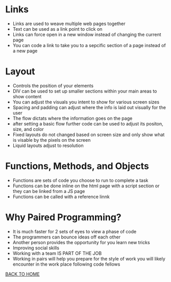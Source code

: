 # Links

* Links are used to weave multiple web pages together
* Text can be used as a link point to click on
* Links can force open in a new window instead of changing the current page
* You can code a link to take you to a sepcific section of a page instead of a new page

# Layout

* Controls the position of your elements
* DIV can be used to set up smaller sections within your main areas to show content 
* You can adjust the visuals you intent to show for various screen sizes
* Spacing and padding can adjust where the info is laid out visually for the user
* The flow dictats where the information goes on the page
* after setting a basic flow further code can be used to adjust its positon, size, and color
* Fixed layouts do not changed based on screen size and only show what is visable by the pixels on the screen
* Liquid layouts adjust to resolution

# Functions, Methods, and Objects

* Functions are sets of code you choose to run to complete a task
* Functions can be done inline on the html page with a script section or they can be linked from a JS page
* Functions can be called with a reference linnk

# Why Paired Programming?

* It is much faster for 2 sets of eyes to view a phase of code
* The programmers can bounce ideas off each other
* Another person provides the opportunity for you learn new tricks
* Improving social skills
* Working with a team IS PART OF THE JOB
* Working in pairs will help you prepare for the style of work you will likely encounter in the work place following code fellows

[BACK TO HOME](https://folksmash.github.io/reading-notes/)